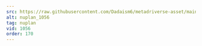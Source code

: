 ```yaml
---
src: https://raw.githubusercontent.com/Dadaism6/metadriverse-asset/main/script-nuplan-output-newcompressed/nuplan_1056.mp4
alt: nuplan_1056
tag: nuplan
vid: 1056
order: 170
---
```

